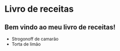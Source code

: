 # Livro de receitas

## Bem vindo ao meu livro de receitas!

- Strogonoff de camarão
- Torta de limão
